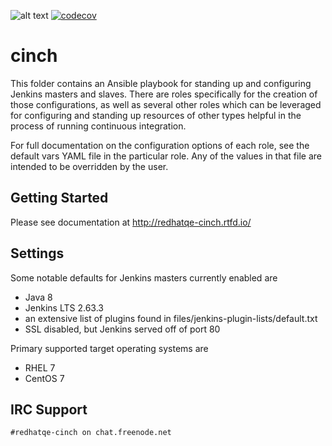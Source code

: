 ![alt text](https://travis-ci.org/RedHatQE/cinch.svg?branch=master "build status")
[![codecov](https://codecov.io/gh/RedHatQE/cinch/branch/master/graph/badge.svg)](https://codecov.io/gh/RedHatQE/cinch)

# cinch

This folder contains an Ansible playbook for standing up and configuring
Jenkins masters and slaves. There are roles specifically for the creation of
those configurations, as well as several other roles which can be leveraged
for configuring and standing up resources of other types helpful in the
process of running continuous integration.

For full documentation on the configuration options of each role, see the
default vars YAML file in the particular role. Any of the values in that file
are intended to be overridden by the user.

Getting Started
---------------

Please see documentation at http://redhatqe-cinch.rtfd.io/

Settings
--------

Some notable defaults for Jenkins masters currently enabled are
- Java 8
- Jenkins LTS 2.63.3
- an extensive list of plugins found in files/jenkins-plugin-lists/default.txt
- SSL disabled, but Jenkins served off of port 80

Primary supported target operating systems are
- RHEL 7
- CentOS 7

IRC Support
---------------

`#redhatqe-cinch on chat.freenode.net`

